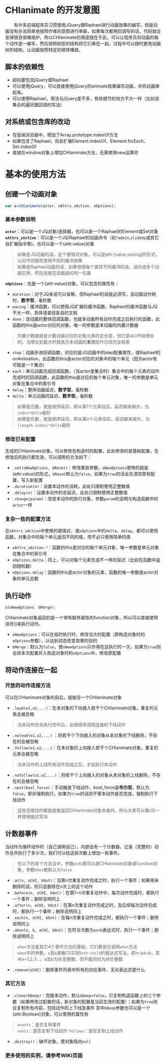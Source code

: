 # CHIanimate 的开发意图
　　有许多前端程序员习惯使用JQuery跟Raphael进行动画效果的编写，但是动画没有办法简单地按照作者的意图进行串联，如果每次都用回调写的话，代码就会变得很丑很难维护，所以CHIanimate的用途就在于此，可以让程序员将动画的每个动作逐一编写，然后按照树型的结构将它们串在一起，过程中可以随时更改动画树的结构，让动画按照特定的顺序播放。

## 脚本的依赖性
* 起码要包含jQuery或Raphael
* 可以使用jQuery，可以直接使用jQuery的animate效果编写动画，并将动画串起来。
* 可以使用Raphael，用法与jQuery差不多，有些细节的地方不大一样（比如说集合的遍历跟回调的写法)  

## 对系统或包含库的改动
* 在低端浏览器中，增加了Array.prototype.indexOf方法
* 如果包含了Raphael，则会扩展Element.indexOf、Element.forEach、Set.indexOf
* 直接在window对象上增加CHIanimate方法，无需使用new运算符

# 基本的使用方法
## 创建一个动画对象
```javascript
var a=CHIanimate(actor, oAttrs_sAction, oOptions);
```
### 基本参数说明
**`actor`**：可以是一个JQ对象/选择器，也可以是一个Raphael的Element或Set对象  
**`oAttrs_sAction`**：可以是一个JQ/Raphael的动画命令（如`fadeIn`,`slideUp`或其它自扩展指令等)，也可以是一个{attr:value}对象  

> 如果是JQ动画的话，这个键值对对象，可以是attr:[value,easing]的形式，以对不同属性使用不同的缓冲效果  
> 如果是Raphael动画的话，如果想用每个属性不同缓冲的话，请分成多个动画实例，然后连接在动画链的同一位置  

**`oOptions`**：也是一个{attr:value}对象，可以包含的属性有：  
* `duration`：对于JQ来说可以省略，但Raphael的话就必须写，该动画动作耗时，**数字型**，毫秒数
* `easing`：缓冲函数，可以使用JQ扩展的缓冲函数，Raphael的缓冲函数与JQ不大一样，具体请查找各自的文档
* `done`：该动画的整体回调函数，也就本动画所有动作完成之后执行的函数，此函数的this是actor对应的对象，唯一的参数是本动画的内置计数器

>内置计数器就是计数动画对应的对象元素的总长度，但它是从0开始增长的，当增长到最大时就表示本动画的**本次**动作已经完全结束  

* `step`：动画步进回调函数，对应的是JQ动画中的step配置属性，或Raphael的onAnimation，此函数的this是actor对应的对象中的每个单元（因为actor有可能是一个集合)
* `each`：单元动画完成回调函数，（当actor是集合时）集合中的每个元素的动作完成时的回调函数，此函数的this是对应的每个单元对象，唯一的参数是单元对象在集合中的索引号
* `delay`：整体动画延迟，**数字型**，毫秒数
* `delta`：单元动画的延迟，**数字型**，毫秒数

> 如果是正数，就是顺序延迟，即从第1个元素往后，延迟越来越大，为`index*delta`毫秒  
> 如果是负数，就是倒序延迟，即从第n个元素往前，延迟越来越大，为`(length-index)*delta`毫秒

### 修改已有配置
生成的CHIanimate对象，可以修改在构造时的配置，此处修改的是基础配置，在修改后的执行都生效，可以调用的方法如下：  
* `.set(oNewOptions, bReset)`：修改某些参数，`oNewOptions`使用的就是{attr:value}的形式，`bReset`默认为`false`，如果为`true`的话会先清空原有配置，写入新配置
* `.duration(n)`：设置本动作的消耗，此处只限制使用正整数值
* `.delay(n)`：设置本动作的总延迟，此处只限制使用正整数值
* `.change(param)`：改变本动作的执行对象，参数`param`的说明与构造函数中的`actor`一样

### 复杂一些的配置方法
在`oAttrs_sAction`中使用的键值对，或`oOptions`中的`delta`、`delay`，都可以使用函数，对集合中的每个单元返回不同的值，而不必只使用简单的值  
* `oAttrs_sAction.*`：函数的this是对应的每个单元对象，唯一参数是单元对象在集合中的索引号
* `oOptions.delta`：同上，可以对每个元素生成不一样的延迟（比如在函数中返回随机数）
* `oOptions.delay`：函数的this是actor对象的元素，函数的唯一参数是actor对象的单元总数

## 执行动作
```javascript
a(oNewOptions, bMerge);
```
CHIanimate对象返回的是一个带有额外属性的function对象，所以可以直接使用括号()来执行动作。  
* `oNewOptions`：可以在临时执行时，修改当次的配置（即构造对象时的`oOptions`参数），以达到动态改变效果的目的  
* `bMerge`：默认为`false`，使`oNewOptions`只作用在这执行的一次，如果为`true`则会将本次配置并入构造对象时的`oOptions`中，修改原配置  

## 将动作连接在一起
### 开放的动作连接方法
可以在CHIanimate对象的前后，链接另一个CHIanimate对象
* `.lead(o1,o2,...)`：在本对象的下向接入若干个CHIanimate对象，重复的元素会被忽略
> 当本动作完全执行完毕后，会按顺序调用连接的下线动作  
* `.nolead(o1,o2,...)` ：将若干个下向接入的对象从本对象的下线删除，不存在的会被忽略
* `.follow(o1,o2,...)`：在本对象的上向接入若干个CHIanimate对象，重复的元素会被忽略
> 当本动作的上线所有动作完成之后，才会执行本动作  
* `.nofollow(o1,o2,...)`：将若干个上向接入的对象从本对象的上线删除，不存在的会被忽略
* `.next(bool_force)`：手动触发下线动作，bool_force是**布尔型**，默认为`false`，即非强制执行，如果为`true`的话则不管本动作是否完成，强制执行下线动作
> 这些连接动作都是直接返回CHIanimate对象本身的，所以大家可以像JQ一样使用链式写法

## 计数器事件
当动作为循环动作时（自己调用自己），内部会有一个计数器，记录（完整的）动作总共执行了多少次，我们可以给这些次数上增加一些事件。  

> 在以下的各个方法当中，参数`oCHI`都可以是CHIanimate对象或function对象，参数`bOut`都默认为`false`  

* `.at(n, oCHI, bOut)`：当第n次重复动作完成之时，执行一个事件；如果用来删除的话，则只会删除在n次上的这个动作
* `.before(n, oCHI, bOut)`：在第1~n次重复动作中，每次动作完成时，都执行一个事件；删除说明同上
* `.after(n, oCHI, bOut)`：在第n次重复动作完成之时，及后续每次动作完成时，都执行一个事件；删除说明同上
* `.each(n, oCHI, bOut)`：在每n次重复动作完成之时，都执行一个事件；删除说明同上
* `.when(a, b, oCHI, bOut)`：在符合次数为`ax+b`表达式时，执行一个事件；删除说明同上

> `when`方法是其它4个事件方法的基础，它们都是在调用`when`方法  
> `when`中的参数，`a`及`b`遵循CSS3的`nth-child`的表达式写法，即n=ax+b，其中x=1,2,3...，a及b为任意整数，但不能同时为非负整数  

* `.remove(oCHI)`：删除事件列表中所有的对应事件，无论表达式是什么

### 其它方法
* `.clone(bDeep)`：克隆本动作，默认`bDeep=false`，只复制构造函数上的三个参数（如果修改过配置的话，新对象的配置是当前生效的配置）；如果为`true`则会复制所有内容，包括动作的上下线及事件
其中`bDeep`参数也可以是一个{attr:Boolean}对象，可以使用的属性有	 

> `events`：是否复制事件  
> `nexts`：是否复制下线动作
> `follows`：是否复制上线动作

* `.destroy()`：破坏对象，使对象指向`null`

### 更多使用的实例，请参考WIKI页面 
